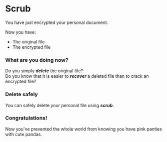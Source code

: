 Scrub
=====

You have just encrypted your personal document.

Now you have:
- The original file
- The encrypted file

### What are you doing now?<br>
Do you simply ***delete*** the original file?<br>
Do you know that it is easier to ***recover*** a deleted file than to crack an encrypted file?

### Delete safely

You can safely delete your personal file using ***scrub***.

### Congratulations!
Now you've prevented the whole world from knowing you have pink panties with cute pandas.
